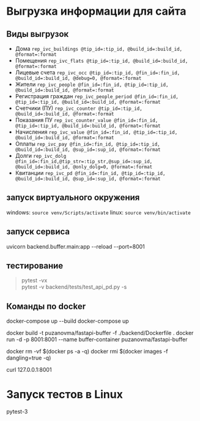 # Выгрузка информации для сайта

## Виды выгрузок

- Дома `rep_ivc_buildings @tip_id=:tip_id, @build_id=:build_id, @format=:format`
- Помещения `rep_ivc_flats @tip_id=:tip_id, @build_id=:build_id, @format=:format`
- Лицевые счета  `rep_ivc_occ @tip_id=:tip_id, @fin_id=:fin_id, @build_id=:build_id, @debug=0, @format=:format`
- Жители `rep_ivc_people @fin_id=:fin_id, @tip_id=:tip_id, @build_id=:build_id, @format=:format`
- Регистрация граждан `rep_ivc_people_period @fin_id=:fin_id, @tip_id=:tip_id, @build_id=:build_id, @format=:format`
- Счетчики (ПУ)  `rep_ivc_counter @tip_id=:tip_id, @build_id=:build_id, @format=:format`
- Показания ПУ  `rep_ivc_counter_value @fin_id=:fin_id, @tip_id=:tip_id, @build_id=:build_id, @format=:format`
- Начисления  `rep_ivc_value @fin_id=:fin_id, @tip_id=:tip_id, @build_id=:build_id, @format=:format`
- Оплаты  `rep_ivc_pay @fin_id=:fin_id, @tip_id=:tip_id, @build_id=:build_id, @sup_id=:sup_id, @format=:format`
- Долги  `rep_ivc_dolg @fin_id=:fin_id,@tip_str=:tip_str,@sup_id=:sup_id, @build_id=:build_id, @only_dolg=0, @format=:format`
- Квитанции  `rep_ivc_pd @fin_id=:fin_id, @tip_id=:tip_id, @build_id=:build_id, @sup_id=:sup_id, @format=:format`

## запуск виртуального окружения

windows: `source venv/Scripts/activate`
linux: `source venv/bin/activate`

## запуск сервиса

uvicorn backend.buffer.main:app --reload --port=8001

## тестирование

>pytest -vx  
>pytest -v backend/tests/test_api_pd.py -s

## Команды по docker

docker-compose up --build
docker-compose up

docker build -t puzanovma/fastapi-buffer -f ./backend/Dockerfile .
docker run -d -p 8001:8001 --name buffer-container  puzanovma/fastapi-buffer 

docker rm -vf $(docker ps -a -q)
docker rmi $(docker images -f dangling=true -q)

curl 127.0.0.1:8001

# Запуск тестов в Linux
pytest-3